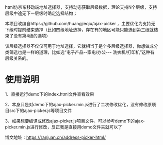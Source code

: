 html仿京东移动端地址选择器，支持动态获取层级数据，理论支持N个层级，支持层级中途无下一层级时确定选择结构；

本项目改编自https://github.com/huangjieqiu/ajax-picker ，主要优化为支持无下级时提前结束选择（比如四级地址选择，存在有的地区可能只能选到第三级就结束了没有第4级的选项）

该层级选择器不仅仅可用于地址选择，它就相当于是个多层级选择器，你想做成分类筛选也是一样的道理，比如选“电子产品--家电/办公--- 洗衣机/打印机”这种有层级关系的。

# 使用说明
1、直接运行demo下的index.html文件查看效果

2、本身只是对demo下的ajax-picker.min.js进行了二次修改优化，没有修改原项目src下的ajax-picker.js等项目文件

3、如果想要编译或修改ajax-picker.js项目文件，可以参考demo下的ajax-picker.min.js进行修改，反正我是直接用demo文件夹就可以了



博文地址：https://ranjuan.cn/address-picker-html/

